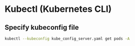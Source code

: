 # Kubectl (Kubernetes CLI)

## Specify kubeconfig file

```bash
kubectl --kubeconfig kube_config_server.yaml get pods -A
```
